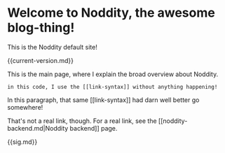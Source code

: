 # Welcome to Noddity, the awesome blog-thing!

This is the Noddity default site!

{{current-version.md}}

This is the main page, where I explain the broad overview about Noddity.

`in this code, I use the [[link-syntax]] without anything happening!`

In this paragraph, that same [[link-syntax]] had darn well better go somewhere!

That's not a real link, though.  For a real link, see the [[noddity-backend.md|Noddity backend]] page.

{{sig.md}}
